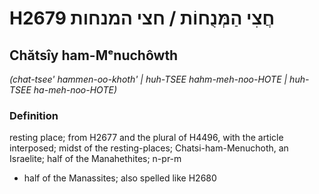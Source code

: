 # H2679 חֲצִי הַמְּנֻחוֹת / חצי המנחות

## Chătsîy ham-Mᵉnuchôwth

_(chat-tsee' hammen-oo-khoth' | huh-TSEE hahm-meh-noo-HOTE | huh-TSEE ha-meh-noo-HOTE)_

### Definition

resting place; from H2677 and the plural of H4496, with the article interposed; midst of the resting-places; Chatsi-ham-Menuchoth, an Israelite; half of the Manahethites; n-pr-m

- half of the Manassites; also spelled like H2680
